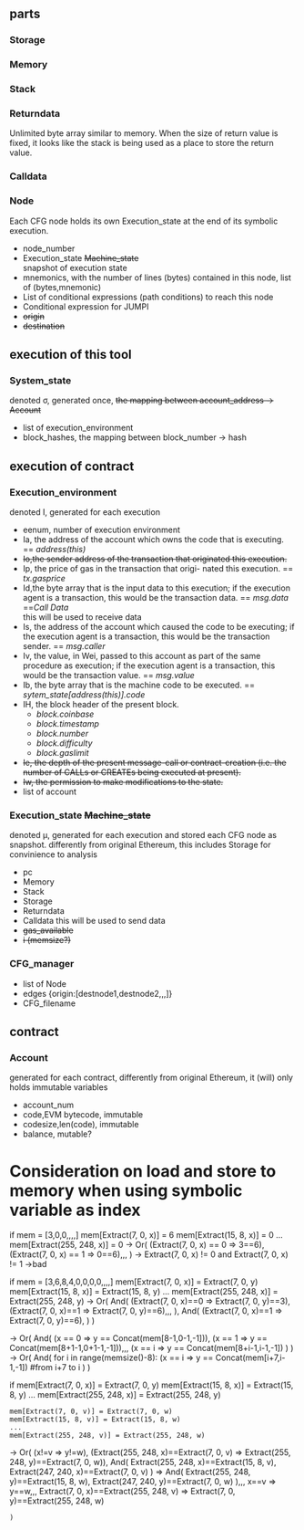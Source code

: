 
## parts
### Storage
### Memory
### Stack
### Returndata
Unlimited byte array similar to  memory. When the size of return value is fixed, it looks like the stack is being used as a place to store the return value.
### Calldata
### Node
Each CFG node holds its own Execution_state at the end of its symbolic execution.
- node_number
- Execution_state ~~Machine_state~~  
snapshot of execution state
- mnemonics,  with the number of lines (bytes) contained in this node, list of (bytes,mnemonic)
- List of conditional expressions (path conditions) to reach this node
- Conditional expression for JUMPI
- ~~origin~~
- ~~destination~~


## execution of this tool
### System_state
denoted σ, generated once, ~~the mapping between account_address -> Account~~
- list of execution_environment
- block_hashes, the mapping between block_number -> hash

## execution of contract
### Execution_environment
denoted I, generated for each execution
- eenum, number of execution environment
- Ia, the address of the account which owns the code that is executing. == *address(this)*
- ~~Io,the sender address of the transaction that originated this execution.~~
- Ip, the price of gas in the transaction that origi- nated this execution. == *tx.gasprice*
- Id,the byte array that is the input data to this execution; if the execution agent is a transaction, this would be the transaction data. == *msg.data* ==*Call Data*  
this will be used to receive data
- Is, the address of the account which caused the code to be executing; if the execution agent is a transaction, this would be the transaction sender. == *msg.caller*
- Iv, the value, in Wei, passed to this account as part of the same procedure as execution; if the execution agent is a transaction, this would be the transaction value. == *msg.value*
- Ib, the byte array that is the machine code to be executed. == *sytem_state[address(this)].code*
- IH, the block header of the present block.
    - *block.coinbase*
    - *block.timestamp*
    - *block.number*
    - *block.difficulty*
    - *block.gaslimit*
- ~~Ie, the depth of the present message-call or contract-creation (i.e. the number of CALLs or CREATEs being executed at present).~~
- ~~Iw, the permission to make modifications to the state.~~
- list of account

### Execution_state ~~Machine_state~~
denoted µ, generated for each execution and stored each CFG node as snapshot. differently from original Ethereum, this includes Storage for convinience to analysis
- pc
- Memory
- Stack
- Storage
- Returndata
- Calldata
this will be used to send data
- ~~gas_available~~
- ~~i (memsize?)~~

### CFG_manager
- list of Node
- edges {origin:[destnode1,destnode2,,,]}
- CFG_filename

## contract
### Account
generated for each contract, differently from original Ethereum, it (will) only holds immutable variables
- account_num
- code,EVM bytecode, immutable
- codesize,len(code), immutable
- balance, mutable?



# Consideration on load and store to memory when using symbolic variable as index



if
    mem = [3,0,0,,,,]
    mem[Extract(7, 0, x)] = 6
    mem[Extract(15, 8, x)] = 0
    ...
    mem[Extract(255, 248, x)] = 0
→
    Or(
    (Extract(7, 0, x) == 0 => 3==6),
    (Extract(7, 0, x) == 1 => 0==6),,,
    )
→ Extract(7, 0, x) != 0 and Extract(7, 0, x) != 1
→bad

if
    mem = [3,6,8,4,0,0,0,0,,,,]
    mem[Extract(7, 0, x)] = Extract(7, 0, y)
    mem[Extract(15, 8, x)] = Extract(15, 8, y)
    ...
    mem[Extract(255, 248, x)] = Extract(255, 248, y)
→
    Or(
        And(
            (Extract(7, 0, x)==0 => Extract(7, 0, y)==3),
            (Extract(7, 0, x)==1 => Extract(7, 0, y)==6),,,
        ),
        And(
            (Extract(7, 0, x)==1 => Extract(7, 0, y)==6),
        )
    )

→
    Or(
        And(
        (x == 0 => y == Concat(mem[8-1,0-1,-1])),
        (x == 1 => y == Concat(mem[8+1-1,0+1-1,-1])),,,
        (x == i => y == Concat(mem[8+i-1,i-1,-1])
        )
    )
→
    Or(
        And(
        for i in range(memsize()-8):
            (x == i => y == Concat(mem[i+7,i-1,-1]) #from i+7 to i
        )
    )






if
    mem[Extract(7, 0, x)] = Extract(7, 0, y)
    mem[Extract(15, 8, x)] = Extract(15, 8, y)
    ...
    mem[Extract(255, 248, x)] = Extract(255, 248, y)

    mem[Extract(7, 0, v)] = Extract(7, 0, w)
    mem[Extract(15, 8, v)] = Extract(15, 8, w)
    ...
    mem[Extract(255, 248, v)] = Extract(255, 248, w)
→
    Or(
        (x!=v => y!=w),
        (Extract(255, 248, x)==Extract(7, 0, v) => Extract(255, 248, y)==Extract(7, 0, w)),
        And(
            Extract(255, 248, x)==Extract(15, 8, v),
            Extract(247, 240, x)==Extract(7, 0, v)
        ) => And(
            Extract(255, 248, y)==Extract(15, 8, w),
            Extract(247, 240, y)==Extract(7, 0, w)
        ),,,
        x==v => y==w,,,
        Extract(7, 0, x)==Extract(255, 248, v) => Extract(7, 0, y)==Extract(255, 248, w)
            
    )